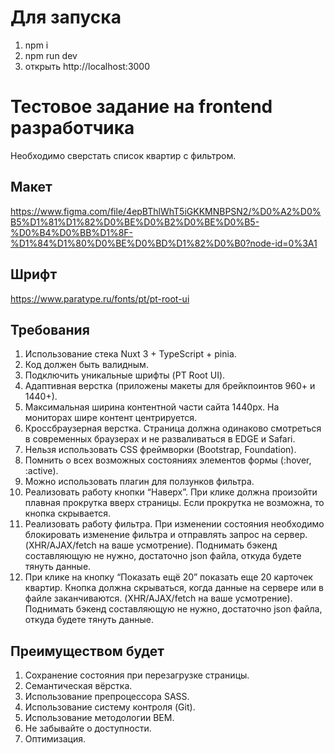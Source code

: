 # Для запуска
1. npm i
2. npm run dev
3. открыть http://localhost:3000

# Тестовое задание на frontend разработчика
Необходимо сверстать список квартир с фильтром.

## Макет
https://www.figma.com/file/4epBThlWhT5iGKKMNBPSN2/%D0%A2%D0%B5%D1%81%D1%82%D0%BE%D0%B2%D0%BE%D0%B5-%D0%B4%D0%BB%D1%8F-%D1%84%D1%80%D0%BE%D0%BD%D1%82%D0%B0?node-id=0%3A1

## Шрифт
https://www.paratype.ru/fonts/pt/pt-root-ui

## Требования
1. Использование стека Nuxt 3 + TypeScript + pinia.
2. Код должен быть валидным.
3. Подключить уникальные шрифты (PT Root UI).
4. Адаптивная верстка (приложены макеты для брейкпоинтов 960+ и 1440+).
5. Максимальная ширина контентной части сайта 1440px. На мониторах шире контент центрируется.
6. Кроссбраузерная верстка. Страница должна одинаково смотреться в современных браузерах и не разваливаться в EDGE и Safari.
7. Нельзя использовать CSS фреймворки (Bootstrap, Foundation).
8. Помнить о всех возможных состояниях элементов формы (:hover, :active).
9. Можно использовать плагин для ползунков фильтра.
10. Реализовать работу кнопки “Наверх”. При клике должна произойти плавная прокрутка вверх страницы. Если прокрутка не возможна, то кнопка скрывается.
11. Реализовать работу фильтра. При изменении состояния необходимо блокировать изменение фильтра и отправлять запрос на сервер. (XHR/AJAX/fetch на ваше усмотрение). Поднимать бэкенд составляющую не нужно, достаточно json файла, откуда будете тянуть данные.
12. При клике на кнопку “Показать ещё 20” показать еще 20 карточек квартир. Кнопка должна скрываться, когда данные на сервере или в файле заканчиваются. (XHR/AJAX/fetch на ваше усмотрение). Поднимать бэкенд составляющую не нужно, достаточно json файла, откуда будете тянуть данные.

## Преимуществом будет
1. Сохранение состояния при перезагрузке страницы.
2. Семантическая вёрстка.
3. Использование препроцессора SASS.
4. Использование систему контроля (Git).
5. Использование методологии BEM.
6. Не забывайте о доступности.
7. Оптимизация.